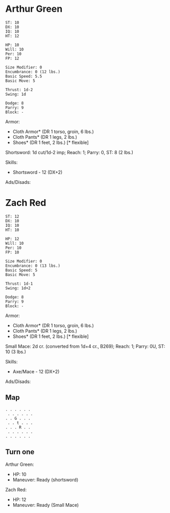 # Arthur Green

```
ST: 10      
DX: 10      
IQ: 10      
HT: 12      

HP: 10
Will: 10
Per: 10
FP: 12

Size Modifier: 0
Encumbrance: 0 (12 lbs.)
Basic Speed: 5.5
Basic Move: 5

Thrust: 1d-2
Swing: 1d

Dodge: 8
Parry: 9
Block: -
```

Armor:
* Cloth Armor* (DR 1 torso, groin, 6 lbs.)
* Cloth Pants* (DR 1 legs, 2 lbs.)
* Shoes* (DR 1 feet, 2 lbs.) [* flexible]

Shortsword: 1d cut/1d-2 imp; Reach: 1; Parry: 0, ST: 8 (2 lbs.)

Skills:
* Shortsword - 12 (DX+2)

Ads/Disads:

# Zach Red

```
ST: 12
DX: 10
IQ: 10
HT: 10

HP: 12
Will: 10
Per: 10
FP: 10

Size Modifier: 0
Encumbrance: 0 (13 lbs.)
Basic Speed: 5
Basic Move: 5

Thrust: 1d-1
Swing: 1d+2

Dodge: 8
Parry: 9
Block: -
```

Armor: 
* Cloth Armor* (DR 1 torso, groin, 6 lbs.)
* Cloth Pants* (DR 1 legs, 2 lbs.)
* Shoes* (DR 1 feet, 2 lbs.) [* flexible]

Small Mace: 2d cr. (converted from 1d+4 cr., B269); Reach: 1; Parry: 0U, ST: 10 (3 lbs.)

Skills:
* Axe/Mace - 12 (DX+2)

Ads/Disads:

## Map

```
. . . . . .
 . . . . . .
. . G . . . 
 . . t . . .
. . . R . .
 . . . . . . 
. . . . . .
```

## Turn one

Arthur Green: 

* HP: 10
* Maneuver: Ready (shortsword)

Zach Red: 

* HP: 12
* Maneuver: Ready (Small Mace)
